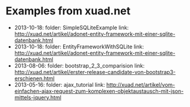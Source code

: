 Examples from xuad.net
=================

+ 2013-10-18: folder: SimpleSQLiteExample link: http://xuad.net/artikel/adonet-entity-framework-mit-einer-sqlite-datenbank.html
+ 2013-10-18: folder: EntityFrameworkWithSQLite link: http://xuad.net/artikel/adonet-entity-framework-mit-einer-sqlite-datenbank.html
+ 2013-08-06: folder: bootstrap_2_3_comparision link: http://xuad.net/artikel/erster-release-candidate-von-bootstrap3-erschienen.html
+ 2013-05-16: folder: ajax_tutorial link: http://xuad.net/artikel/vom-einfachen-ajax-request-zum-komplexen-objektaustausch-mit-json-mittels-jquery.html